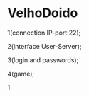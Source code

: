 # VelhoDoido

1\(connection IP-port:22);

2\(interface User-Server);

3\(login and passwords);

4\(game);

1
